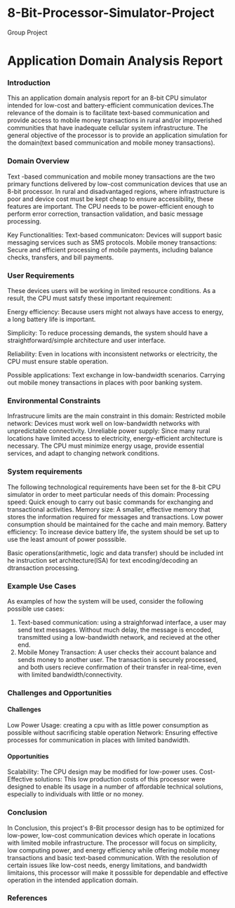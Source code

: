 # 8-Bit-Processor-Simulator-Project
Group Project
# Application Domain Analysis Report
### Introduction
This an application domain analysis report for an 8-bit CPU simulator intended for low-cost and battery-efficient communication devices.The relevance of the domain is to facilitate text-based communication and provide access to mobile money transactions in rural and/or impoverished communities that have inadequate cellular system infrastructure. The general objective of the processor is to provide an application simulation for the domain(text based communication and mobile money transactions).
### Domain Overview
Text -based communication and mobile money transactions are the two primary functions delivered by low-cost communication devices that use an 8-bit processor. In rural and disadvantaged regions, where infrastructure is poor and device cost must be kept cheap to ensure accessibility, these features are important. The CPU needs to be power-efficient enough to perform error correction, transaction validation, and basic message processing.

Key Functionalities:
Text-based communicaton: Devices will support basic messaging services such as SMS protocols.
Mobile money transactions: Secure and efficient processing of mobile payments, including balance checks, transfers, and bill payments.
### User Requirements
These devices users will be working in limited resource conditions. As a result, the CPU must satsfy these important requirement:

Energy efficiency: Because users might not always have access to energy, a long battery life is important.

Simplicity: To reduce processing demands, the system should have a straightforward/simple architecture and user interface.

Reliability: Even in locations with inconsistent networks or electricity, the CPU must ensure stable operation.

Possible applications: Text exchange in low-bandwidth scenarios.
Carrying out mobile money transactions in places with poor banking system.
### Environmental Constraints
Infrastrucure limits are the main constraint in this domain:
Restricted mobile network: Devices must work well on low-bandwidth networks with unpredictable connectivity.
Unreliable power supply: Since many rural locations have limited access to electricity, energy-efficient architecture is necessary.
The CPU must minimize energy usage, provide essential services, and adapt to changing network conditions.
### System requirements
The following technological requirements have been set for the 8-bit CPU simulator in order to meet particular needs of this domain:
Processing speed: Quick enough to carry out basic commands for exchanging and transactional activities.
Memory size: A smaller, effective memory that stores the information required for messages and transactions. Low power consumption should be maintained for the cache and main memory.
Battery efficiency: To increase device battery life, the system should be set up to use the least amount of power posssible.

Basic operations(arithmetic, logic and data transfer) should be included int he instruction set architecture(ISA) for text encoding/decoding an dtransaction processing.
### Example Use Cases
As examples of how the system will be used, consider the following possible use cases:
1. Text-based communication: using a straighforwad interface, a user may send text messages. Without much delay, the message is encoded, transmitted using a low-bandwidth network, and recieved at the other end.
2. Mobile Money Transaction: A user  checks their account balance and sends money to another user. The transaction is securely processed, and both users recieve confirmation of their transfer in real-time, even with limited bandwidth/connectivity.
### Challenges and Opportunities
#### Challenges
Low Power Usage: creating a cpu with as little power consumption as possible without sacrificing stable operation
Network: Ensuring effective processes for communication in places with limited bandwidth.
#### Opportunities
Scalability: The CPU design may be modified for low-power uses.
Cost-Effective solutions: This low production costs of this processor were designed to enable its usage in a number of affordable technical solutions, especially to individuals with little or no money.
### Conclusion
In Conclusion, this project's 8-Bit processor design has to be optimized for low-power, low-cost communication devices which operate in locations with limited mobile infrastructure. The processor will focus on simplicity, low computing power, and energy efficiency while offering mobile money transactions and basic text-based communication. With the resolution of certain issues like low-cost needs, energy limitations, and bandwidth limitaions, this processor will make it posssible for dependable and effective operation in the intended application domain.
### References
